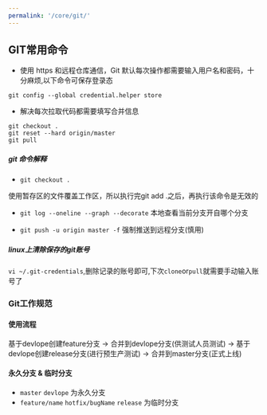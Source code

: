```yaml
---
permalink: '/core/git/'
---
```

## GIT常用命令
- 使用 https 和远程仓库通信，Git 默认每次操作都需要输入用户名和密码，十分麻烦,以下命令可保存登录态

`git config --global credential.helper store`

- 解决每次拉取代码都需要填写合并信息

```
git checkout .
git reset --hard origin/master
git pull
```

##### git 命令解释
- `git checkout .`

使用暂存区的文件覆盖工作区，所以执行完git add .之后，再执行该命令是无效的

- `git log --oneline --graph --decorate`
本地查看当前分支开自哪个分支

- `git push -u origin master -f`
强制推送到远程分支(慎用)

##### linux上清除保存的git账号
`vi ~/.git-credentials`,删除记录的账号即可,下次`clone`or`pull`就需要手动输入账号了

### Git工作规范
#### 使用流程
基于devlope创建feature分支 -> 合并到devlope分支(供测试人员测试) -> 基于devlope创建release分支(进行预生产测试) -> 合并到master分支(正式上线)



#### 永久分支 & 临时分支
- `master` `devlope` 为永久分支
- `feature/name` `hotfix/bugName`  `release` 为临时分支

